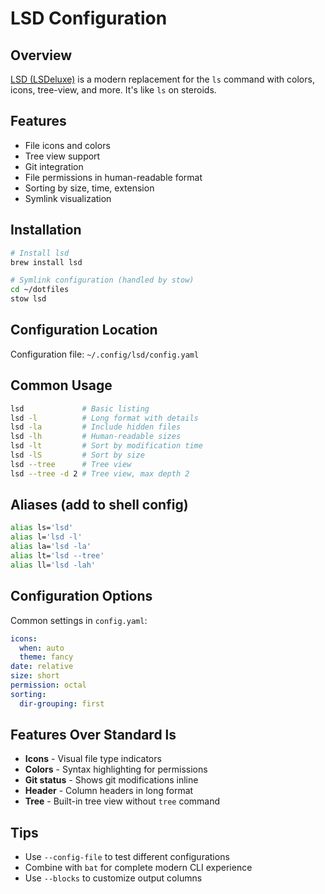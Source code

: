 # LSD Configuration

## Overview
[LSD (LSDeluxe)](https://github.com/lsd-rs/lsd) is a modern replacement for the `ls` command with colors, icons, tree-view, and more. It's like `ls` on steroids.

## Features
- File icons and colors
- Tree view support
- Git integration
- File permissions in human-readable format
- Sorting by size, time, extension
- Symlink visualization

## Installation
```bash
# Install lsd
brew install lsd

# Symlink configuration (handled by stow)
cd ~/dotfiles
stow lsd
```

## Configuration Location
Configuration file: `~/.config/lsd/config.yaml`

## Common Usage
```bash
lsd             # Basic listing
lsd -l          # Long format with details
lsd -la         # Include hidden files
lsd -lh         # Human-readable sizes
lsd -lt         # Sort by modification time
lsd -lS         # Sort by size
lsd --tree      # Tree view
lsd --tree -d 2 # Tree view, max depth 2
```

## Aliases (add to shell config)
```bash
alias ls='lsd'
alias l='lsd -l'
alias la='lsd -la'
alias lt='lsd --tree'
alias ll='lsd -lah'
```

## Configuration Options
Common settings in `config.yaml`:
```yaml
icons:
  when: auto
  theme: fancy
date: relative
size: short
permission: octal
sorting:
  dir-grouping: first
```

## Features Over Standard ls
- **Icons** - Visual file type indicators
- **Colors** - Syntax highlighting for permissions
- **Git status** - Shows git modifications inline
- **Header** - Column headers in long format
- **Tree** - Built-in tree view without `tree` command

## Tips
- Use `--config-file` to test different configurations
- Combine with `bat` for complete modern CLI experience
- Use `--blocks` to customize output columns